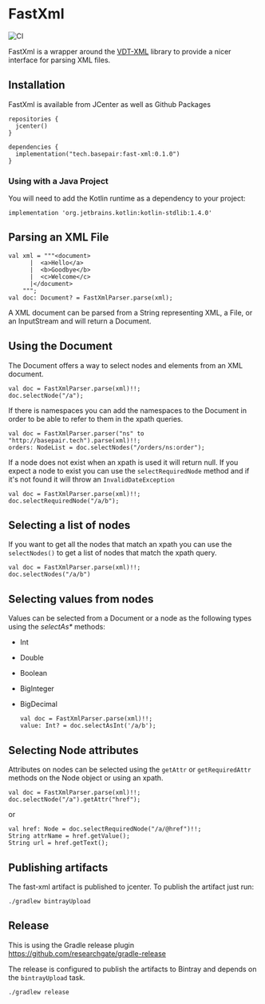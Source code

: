 # FastXml

![CI](https://github.com/basepair-tech/fast-xml/workflows/CI/badge.svg?branch=master)

FastXml is a wrapper around the [VDT-XML](http://vtd-xml.sourceforge.net/) library to provide a nicer interface for parsing XML files.


## Installation

FastXml is available from JCenter as well as Github Packages 
```
repositories {
  jcenter()
}

dependencies {
  implementation("tech.basepair:fast-xml:0.1.0")
}
```

### Using with a Java Project

You will need to add the Kotlin runtime as a dependency to your project:

```
implementation 'org.jetbrains.kotlin:kotlin-stdlib:1.4.0'
```

## Parsing an XML File

    val xml = """<document>
          |  <a>Hello</a>
          |  <b>Goodbye</b>
          |  <c>Welcome</c>
          |</document>
        """;
    val doc: Document? = FastXmlParser.parse(xml);

A XML document can be parsed from a String representing XML, a File, or an InputStream and will return a Document.

## Using the Document

The Document offers a way to select nodes and elements from an XML document.

    val doc = FastXmlParser.parse(xml)!!;
    doc.selectNode("/a");

If there is namespaces you can add the namespaces to the Document in order to be able to refer to them in the xpath queries.

    val doc = FastXmlParser.parser("ns" to "http://basepair.tech").parse(xml)!!;
    orders: NodeList = doc.selectNodes("/orders/ns:order");

If a node does not exist when an xpath is used it will return null.
If you expect a node to exist you can use the `selectRequiredNode` method and if it's not found it will throw an `InvalidDateException`

    val doc = FastXmlParser.parse(xml)!!;
    doc.selectRequiredNode("/a/b");

## Selecting a list of nodes

If you want to get all the nodes that match an xpath you can use the `selectNodes()` to get a list of nodes that match the xpath query.

    val doc = FastXmlParser.parse(xml)!!;
    doc.selectNodes("/a/b")

## Selecting values from nodes

Values can be selected from a Document or a node as the following types using the _selectAs*_ methods:

  - Int
  - Double
  - Boolean
  - BigInteger
  - BigDecimal

        val doc = FastXmlParser.parse(xml)!!;
        value: Int? = doc.selectAsInt('/a/b');

## Selecting Node attributes

Attributes on nodes can be selected using the `getAttr` or `getRequiredAttr` methods on the Node object or using an xpath.

    val doc = FastXmlParser.parse(xml)!!;
    doc.selectNode("/a").getAttr("href");

or

    val href: Node = doc.selectRequiredNode("/a/@href")!!;
    String attrName = href.getValue();
    String url = href.getText();

## Publishing artifacts

The fast-xml artifact is published to jcenter.
To publish the artifact just run:
```
./gradlew bintrayUpload
```

## Release

This is using the Gradle release plugin https://github.com/researchgate/gradle-release

The release is configured to publish the artifacts to Bintray and depends on the `bintrayUpload` task.

```
./gradlew release
```
